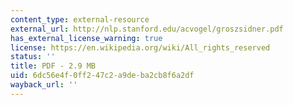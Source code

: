 ```yaml
---
content_type: external-resource
external_url: http://nlp.stanford.edu/acvogel/groszsidner.pdf
has_external_license_warning: true
license: https://en.wikipedia.org/wiki/All_rights_reserved
status: ''
title: PDF - 2.9 MB
uid: 6dc56e4f-0ff2-47c2-a9de-ba2cb8f6a2df
wayback_url: ''
---
```

